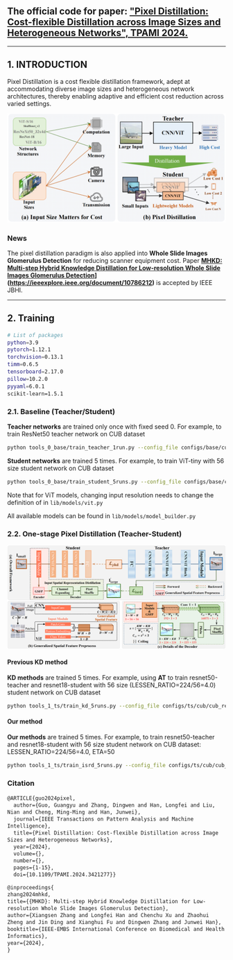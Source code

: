 ## The official code for paper:  ["Pixel Distillation: Cost-flexible Distillation across Image Sizes and Heterogeneous Networks", TPAMI 2024.](https://ieeexplore.ieee.org/document/9437331)
---

## 1. INTRODUCTION
Pixel Distillation is a cost flexible distillation framework, adept at accommodating diverse image sizes and heterogeneous network architectures, thereby enabling adaptive and efficient cost reduction across varied settings.

![arch image](./figures/introduction.png)


### News
The pixel distillation paradigm is also applied into **Whole Slide Images Glomerulus Detection** for reducing scanner equipment cost. Paper **[MHKD: Multi-step Hybrid Knowledge Distillation for Low-resolution Whole Slide Images Glomerulus Detection]([)](https://ieeexplore.ieee.org/document/10786212)** is accepted by IEEE JBHI.

---

## 2. Training
```bash
# List of packages
python=3.9
pytorch=1.12.1
torchvision=0.13.1
timm=0.6.5
tensorboard=2.17.0
pillow=10.2.0
pyyaml=6.0.1
scikit-learn=1.5.1
```

### 2.1. Baseline (Teacher/Student)
**Teacher networks** are trained only once with fixed seed 0. For example, to train ResNet50 teacher network on CUB dataset
```bash
python tools_0_base/train_teacher_1run.py --config_file configs/base/cub/cub_resnet_single_224.yaml BASIC.SEED 0 BASIC.GPU_ID [0]
```
**Student networks** are trained  5 times. For example, to train ViT-tiny with 56 size student network on CUB dataset
```bash
python tools_0_base/train_student_5runs.py --config_file configs/base/cub/cub_vit_single_56.yaml MODEL.ARCH vit_tiny_patch16_56 BASIC.GPU_ID [0]
```

Note that for ViT models, changing input resolution needs to change the definition of in `lib/models/vit.py`

All available models can be found in `lib/models/model_builder.py`

### 2.2. One-stage Pixel Distillation (Teacher-Student)


![arch image](./figures/isrd.png)

#### Previous KD method

**KD methods** are trained  5 times. For example, using **AT** to train resnet50-teacher and resnet18-student with 56 size (LESSEN_RATIO=224/56=4.0) student network on CUB dataset
```bash
python tools_1_ts/train_kd_5runs.py --config_file configs/ts/cub/cub_resnet50_resnet_kd.yaml   MODEL.KDTYPE 'at' MODEL.ARCH_T 'resnet50' MODEL.MODELDICT_T 'ckpt/cub/1runs_resnet50_224_seed0_0.01/ckpt/model_best.pth' MODEL.ARCH_S 'resnet18' DATA.LESSEN_RATIO 4.0 BASIC.GPU_ID [0]
```


#### Our method

**Our methods** are trained  5 times. For example, to train resnet50-teacher and resnet18-student with 56 size student network on CUB dataset: LESSEN_RATIO=224/56=4.0, ETA=50
```bash
python tools_1_ts/train_isrd_5runs.py --config_file configs/ts/cub/cub_resnet50_resnet_isrd.yaml  MODEL.ARCH_T 'resnet50' MODEL.MODELDICT_T 'ckpt/cub/1runs_resnet50_224_seed0_0.01/ckpt/model_best.pth' MODEL.ARCH_S 'resnet18' DATA.LESSEN_RATIO 4.0 FSR.ETA 50.0 BASIC.GPU_ID [0]
```


### Citation
```
@ARTICLE{guo2024pixel,
  author={Guo, Guangyu and Zhang, Dingwen and Han, Longfei and Liu, Nian and Cheng, Ming-Ming and Han, Junwei},
  journal={IEEE Transactions on Pattern Analysis and Machine Intelligence}, 
  title={Pixel Distillation: Cost-flexible Distillation across Image Sizes and Heterogeneous Networks}, 
  year={2024},
  volume={},
  number={},
  pages={1-15},
  doi={10.1109/TPAMI.2024.3421277}}
```
```
@inproceedings{
zhang2024mhkd,
title={{MHKD}: Multi-step Hybrid Knowledge Distillation for Low-resolution Whole Slide Images Glomerulus Detection},
author={Xiangsen Zhang and Longfei Han and Chenchu Xu and Zhaohui Zheng and Jin Ding and Xianghui Fu and Dingwen Zhang and Junwei Han},
booktitle={IEEE-EMBS International Conference on Biomedical and Health Informatics},
year={2024},
}

```


